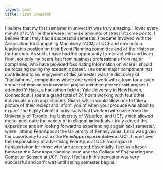 ```yaml
---
layout: post
title: First Semester
---
```

I believe that my first semester in university was truly amazing. I loved every minute of it. While there were immense amounts of stress at some points, I believe that I truly had a successful semester. I became involved with the Association for Computing Machinery (ACM) at UCF and now hold a leadership position on their Event Planning committee and as the Historian for the club. As such, I have had the opportunity to interact with and learn from, not only my peers, but from business professionals from major companies, who have provided fascinating information on where I should be focusing during my acedemic career. 
The other major component that contributed to my enjoyment of this semester was the discovery of "hackathons", competitions where one would work with a team for a given amount of time on an innovative project and then present said project. I attended Y-Hack, a hackathon held at Yale University in New Haven, Connecticut. I spent a grand total of 24 hours working with four other individuals on an app, Grocery Guard, which would allow one to take a picture of their reciept and inform you of when your produce was about to expire. The highly talented individuals that I worked with came from the University of Toronto, the University of Waterloo, and UCF, which allowed me to meet quite the variety of intelligent individuals. I truly adored this experience and am looking forward to experiencing it again next semester, when I attend PennApps at the University of Pennsylvania. I also was given the opportunity to act as the PennApps representative at UCF. I now have the responsibility of advertising PennApps at UCF and organize transportation for those who are accepted. Essentially, I act as a liason between the PennApps planning team and the College of Engineering and Computer Science at UCF. 
Truly, I feel as if this semester was very successful and can't wait until spring semester begins. 